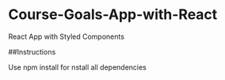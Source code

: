 # Course-Goals-App-with-React
 React App with Styled Components
 
##Instructions

Use npm install for nstall all dependencies
